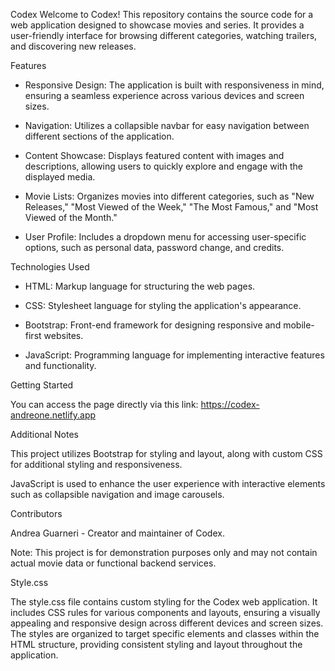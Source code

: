 Codex
Welcome to Codex! This repository contains the source code for a web application designed to showcase movies and series. It provides a user-friendly interface for browsing different categories, watching trailers, and discovering new releases.

Features

- Responsive Design: The application is built with responsiveness in mind, ensuring a seamless experience across various devices and screen sizes.

- Navigation: Utilizes a collapsible navbar for easy navigation between different sections of the application.

- Content Showcase: Displays featured content with images and descriptions, allowing users to quickly explore and engage with the displayed media.

- Movie Lists: Organizes movies into different categories, such as "New Releases," "Most Viewed of the Week," "The Most Famous," and "Most Viewed of the Month."

- User Profile: Includes a dropdown menu for accessing user-specific options, such as personal data, password change, and credits.

Technologies Used

- HTML: Markup language for structuring the web pages.

- CSS: Stylesheet language for styling the application's appearance.

- Bootstrap: Front-end framework for designing responsive and mobile-first websites.

- JavaScript: Programming language for implementing interactive features and functionality.
  

Getting Started

You can access the page directly via this link: https://codex-andreone.netlify.app


Additional Notes

This project utilizes Bootstrap for styling and layout, along with custom CSS for additional styling and responsiveness.

JavaScript is used to enhance the user experience with interactive elements such as collapsible navigation and image carousels.

Contributors

Andrea Guarneri - Creator and maintainer of Codex.

Note: This project is for demonstration purposes only and may not contain actual movie data or functional backend services.

Style.css

The style.css file contains custom styling for the Codex web application. It includes CSS rules for various components and layouts, ensuring a visually appealing and responsive design across different devices and screen sizes. The styles are organized to target specific elements and classes within the HTML structure, providing consistent styling and layout throughout the application.

